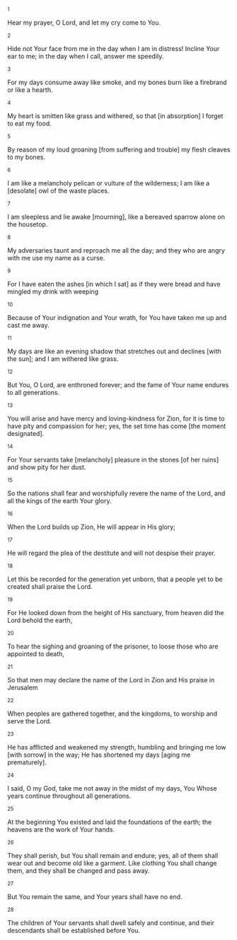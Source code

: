 <sup>1</sup> 

Hear my prayer, O Lord, and let my cry come to You. 

<sup>2</sup> 

Hide not Your face from me in the day when I am in distress! Incline Your ear to me; in the day when I call, answer me speedily. 

<sup>3</sup> 

For my days consume away like smoke, and my bones burn like a firebrand or like a hearth. 

<sup>4</sup> 

My heart is smitten like grass and withered, so that [in absorption] I forget to eat my food. 

<sup>5</sup> 

By reason of my loud groaning [from suffering and trouble] my flesh cleaves to my bones. 

<sup>6</sup> 

I am like a melancholy pelican or vulture of the wilderness; I am like a [desolate] owl of the waste places. 

<sup>7</sup> 

I am sleepless and lie awake [mourning], like a bereaved sparrow alone on the housetop. 

<sup>8</sup> 

My adversaries taunt and reproach me all the day; and they who are angry with me use my name as a curse. 

<sup>9</sup> 

For I have eaten the ashes [in which I sat] as if they were bread and have mingled my drink with weeping 

<sup>10</sup> 

Because of Your indignation and Your wrath, for You have taken me up and cast me away. 

<sup>11</sup> 

My days are like an evening shadow that stretches out and declines [with the sun]; and I am withered like grass. 

<sup>12</sup> 

But You, O Lord, are enthroned forever; and the fame of Your name endures to all generations. 

<sup>13</sup> 

You will arise and have mercy and loving-kindness for Zion, for it is time to have pity and compassion for her; yes, the set time has come [the moment designated]. 

<sup>14</sup> 

For Your servants take [melancholy] pleasure in the stones [of her ruins] and show pity for her dust. 

<sup>15</sup> 

So the nations shall fear and worshipfully revere the name of the Lord, and all the kings of the earth Your glory. 

<sup>16</sup> 

When the Lord builds up Zion, He will appear in His glory; 

<sup>17</sup> 

He will regard the plea of the destitute and will not despise their prayer. 

<sup>18</sup> 

Let this be recorded for the generation yet unborn, that a people yet to be created shall praise the Lord. 

<sup>19</sup> 

For He looked down from the height of His sanctuary, from heaven did the Lord behold the earth, 

<sup>20</sup> 

To hear the sighing and groaning of the prisoner, to loose those who are appointed to death, 

<sup>21</sup> 

So that men may declare the name of the Lord in Zion and His praise in Jerusalem 

<sup>22</sup> 

When peoples are gathered together, and the kingdoms, to worship and serve the Lord. 

<sup>23</sup> 

He has afflicted and weakened my strength, humbling and bringing me low [with sorrow] in the way; He has shortened my days [aging me prematurely]. 

<sup>24</sup> 

I said, O my God, take me not away in the midst of my days, You Whose years continue throughout all generations. 

<sup>25</sup> 

At the beginning You existed and laid the foundations of the earth; the heavens are the work of Your hands. 

<sup>26</sup> 

They shall perish, but You shall remain and endure; yes, all of them shall wear out and become old like a garment. Like clothing You shall change them, and they shall be changed and pass away. 

<sup>27</sup> 

But You remain the same, and Your years shall have no end. 

<sup>28</sup> 

The children of Your servants shall dwell safely and continue, and their descendants shall be established before You.